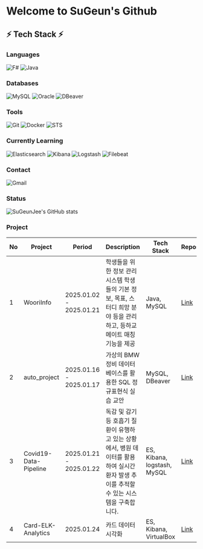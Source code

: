 # Welcome to SuGeun's Github

## ⚡ Tech Stack ⚡

### Languages
![F#](https://img.shields.io/badge/F%23-378BBA?style=for-the-badge&logo=fsharp&logoColor=white)
![Java](https://img.shields.io/badge/Java-ED8B00?style=for-the-badge&logo=openjdk&logoColor=white)

### Databases
![MySQL](https://img.shields.io/badge/MySQL-005C84?style=for-the-badge&logo=mysql&logoColor=white)
![Oracle](https://img.shields.io/badge/Oracle-F80000?style=for-the-badge&logo=oracle&logoColor=white)
![DBeaver](https://img.shields.io/badge/dbeaver-382923.svg?style=for-the-badge&logo=dbeaver&logoColor=white)

### Tools
![Git](https://img.shields.io/badge/GIT-E44C30?style=for-the-badge&logo=git&logoColor=white)
![Docker](https://img.shields.io/badge/Docker-2CA5E0?style=for-the-badge&logo=docker&logoColor=white)
![STS](https://img.shields.io/badge/STS-6DB33F?style=for-the-badge&logo=spring&logoColor=white)

### Currently Learning
![Elasticsearch](https://img.shields.io/badge/Elasticsearch-005571?style=for-the-badge&logo=elasticsearch&logoColor=white)
![Kibana](https://img.shields.io/badge/Kibana-005571?style=for-the-badge&logo=kibana&logoColor=white)
![Logstash](https://img.shields.io/badge/Logstash-005571?style=for-the-badge&logo=logstash&logoColor=white)
![Filebeat](https://img.shields.io/badge/Filebeat-005571?style=for-the-badge&logo=beats&logoColor=white)

### Contact 
![Gmail](https://img.shields.io/badge/Gmail-D14836?style=for-the-badge&logo=gmail&logoColor=white)

### Status

![SuGeunJee's GitHub stats](https://github-readme-stats.vercel.app/api?username=SuGeunJee&show_icons=true&theme=radical) 

### Project
| No | Project | Period | Description | Tech Stack | Repository |
|----|---------|---------|-------------|------------|------------|
| 1 |  WooriInfo | 2025.01.02 - 2025.01.21 | 학생들을 위한 정보 관리 시스템 학생들의 기본 정보, 목표, 스터디 희망 분야 등을 관리하고, 등하교 메이트 매칭 기능을 제공 | Java, MySQL | [Link](https://github.com/SuGeunJee/WooriInfo/tree/main) |
| 2 |  auto_project  | 2025.01.16 - 2025.01.17 | 가상의 BMW 정비 데이터베이스를 활용한 SQL 정규표현식 실습 교안 | MySQL, DBeaver | [Link](https://github.com/SuGeunJee/auto_project) |
| 3 |  Covid19-Data-Pipeline  | 2025.01.21 - 2025.01.22 | 독감 및 감기 등 호흡기 질환이 유행하고 있는 상황에서, 병원 데이터를 활용하여 실시간 환자 발생 추이를 추적할 수 있는 시스템을 구축합니다. | ES, Kibana, logstash, MySQL | [Link](https://github.com/SuGeunJee/Covid19-Data-Pipeline) |
| 4 | Card-ELK-Analytics | 2025.01.24 | 카드 데이터 시각화 | ES, Kibana, VirtualBox | [Link](https://github.com/SuGeunJee/Card-EK-Analytics) |

